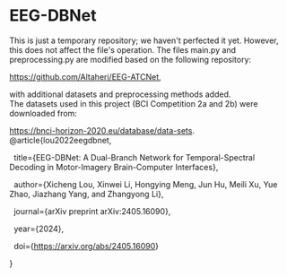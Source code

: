 # EEG-DBNet

This is just a temporary repository; we haven't perfected it yet. However, this does not affect the file's operation. The files main.py and preprocessing.py are modified based on the following repository: 

<https://github.com/Altaheri/EEG-ATCNet>, 

with additional datasets and preprocessing methods added.
<br/>
The datasets used in this project (BCI Competition 2a and 2b) were downloaded from: 

<https://bnci-horizon-2020.eu/database/data-sets>.
<br/>
@article{lou2022eegdbnet, 

&nbsp; title={EEG-DBNet: A Dual-Branch Network for Temporal-Spectral Decoding in Motor-Imagery Brain-Computer Interfaces}, 
  
&nbsp; author={Xicheng Lou, Xinwei Li, Hongying Meng, Jun Hu, Meili Xu, Yue Zhao, Jiazhang Yang, and Zhangyong Li}, 
  
&nbsp; journal={arXiv preprint arXiv:2405.16090}, 
  
&nbsp; year={2024},
  
&nbsp; doi={<https://arxiv.org/abs/2405.16090>}
  
}
